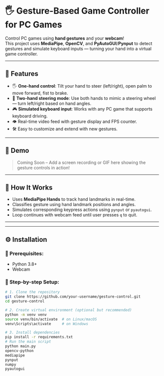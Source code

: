 # 🖐️ Gesture-Based Game Controller for PC Games

Control PC games using **hand gestures** and your **webcam**!  
This project uses **MediaPipe**, **OpenCV**, and **PyAutoGUI**/**Pynput** to detect gestures and simulate keyboard inputs — turning your hand into a virtual game controller.

---

## 🚀 Features

- 🖐️ **One-hand control**: Tilt your hand to steer (left/right), open palm to move forward, fist to brake.
- 👐 **Two-hand steering mode**: Use both hands to mimic a steering wheel — turn left/right based on hand angles.
- 🎮 **Simulated keyboard input**: Works with any PC game that supports keyboard driving.
- 👁️ Real-time video feed with gesture display and FPS counter.
- 🛠️ Easy to customize and extend with new gestures.

---

## 📸 Demo

> Coming Soon – Add a screen recording or GIF here showing the gesture controls in action!

---

## 🧠 How It Works

- Uses **MediaPipe Hands** to track hand landmarks in real-time.
- Classifies gesture using hand landmark positions and angles.
- Simulates corresponding keypress actions using `pynput` or `pyautogui`.
- Loop continues with webcam feed until user presses `q` to quit.

---


---

## ⚙️ Installation

### 🔹 Prerequisites:
- Python 3.8+
- Webcam

### 🔹 Step-by-step Setup:

```bash
# 1. Clone the repository
git clone https://github.com/your-username/gesture-control.git
cd gesture-control

# 2. Create virtual environment (optional but recommended)
python -m venv venv
source venv/bin/activate  # on Linux/macOS
venv\Scripts\activate     # on Windows

# 3. Install dependencies
pip install -r requirements.txt
# Run the main script
python main.py
opencv-python
mediapipe
pynput
numpy
pyautogui

